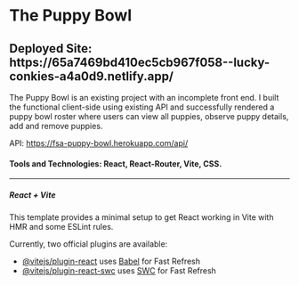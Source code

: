 # The Puppy Bowl

<h2>Deployed Site: https://65a7469bd410ec5cb967f058--lucky-conkies-a4a0d9.netlify.app/ </h2>

<div>
The Puppy Bowl is an existing project with an incomplete front end. I built the functional client-side using existing API and successfully rendered a puppy bowl roster where users can view all puppies, observe puppy details, add and remove puppies. 

API:  https://fsa-puppy-bowl.herokuapp.com/api/

</div>

#### Tools and Technologies: React, React-Router, Vite, CSS. 

----------------------------------------------------------------------------------------------------------------------------------------------------------
#####  React + Vite

This template provides a minimal setup to get React working in Vite with HMR and some ESLint rules.

Currently, two official plugins are available:

- [@vitejs/plugin-react](https://github.com/vitejs/vite-plugin-react/blob/main/packages/plugin-react/README.md) uses [Babel](https://babeljs.io/) for Fast Refresh
- [@vitejs/plugin-react-swc](https://github.com/vitejs/vite-plugin-react-swc) uses [SWC](https://swc.rs/) for Fast Refresh
